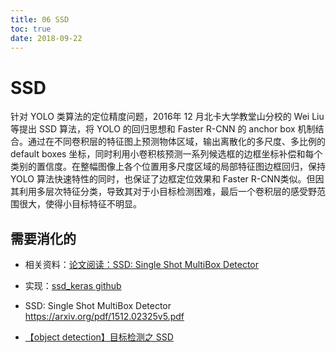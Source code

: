 ```yaml
---
title: 06 SSD
toc: true
date: 2018-09-22
---
```

# SSD

针对 YOLO 类算法的定位精度问题，2016年 12 月北卡大学教堂山分校的 Wei Liu 等提出 SSD 算法，将 YOLO 的回归思想和 Faster R-CNN 的 anchor box 机制结合。通过在不同卷积层的特征图上预测物体区域，输出离散化的多尺度、多比例的 default boxes 坐标，同时利用小卷积核预测一系列候选框的边框坐标补偿和每个类别的置信度。在整幅图像上各个位置用多尺度区域的局部特征图边框回归，保持 YOLO 算法快速特性的同时，也保证了边框定位效果和 Faster R-CNN类似。但因其利用多层次特征分类，导致其对于小目标检测困难，最后一个卷积层的感受野范围很大，使得小目标特征不明显。






## 需要消化的


- 相关资料：[论文阅读：SSD: Single Shot MultiBox Detector](https://blog.csdn.net/u010167269/article/details/52563573)

- 实现：[ssd_keras github](https://github.com/pierluigiferrari/ssd_keras)

- SSD: Single Shot MultiBox Detector  https://arxiv.org/pdf/1512.02325v5.pdf

- [【object detection】目标检测之 SSD](https://zhuanlan.zhihu.com/p/30478644)
